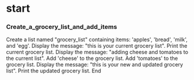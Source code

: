 # start
###   Create_a_grocery_list_and_add_items

Create a list named "grocery_list"
containing items: 'apples', 'bread', 'milk', and 'egg'.
Display the message: "this is your current grocery list".
Print the current grocery list.
Display the message: "adding cheese and tomatoes to the current list".
Add 'cheese' to the grocery list.
Add 'tomatoes' to the grocery list.
Display the message: "this is your new and updated grocery list".
Print the updated grocery list. 
End
